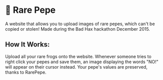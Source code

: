 # :frog: Rare Pepe
A website that allows you to upload images of rare pepes, which can't be copied or stolen! Made during the Bad Hax hackathon December 2015.

## How It Works:
Upload all your rare frogs onto the website. Whenever someone tries to right click your pepes and save them, an image displaying the words "NO!" will appear on their cursor instead. Your pepe's values are preserved, thanks to RarePepe.

